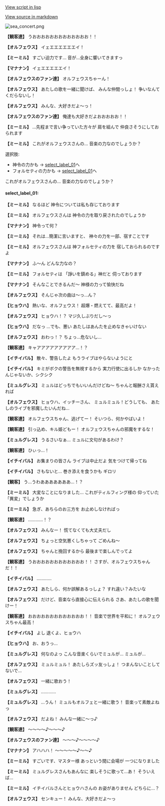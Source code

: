 [View script in lisp](../scripts/202292030.txt)

[View source in markdown](202292030.md)

![sea_concert.png](../images/backgrounds/sea_concert.png)

**【観客達】**
うおおおおおおおおおおおおお！！

**【オルフェウス】**
イェエエエエエエイ！

**【ミーミル】**
すごい迫力です…
音が…全身に響いてきますっ

**【マナナン】**
イェエエエエエイ！

**【オルフェウスのファン達】**
オルフェウスちゃーん！

**【オルフェウス】**
あたしの歌を一緒に聞けば、
みんな仲間っしょ！
争いなんてくだらないし！

**【オルフェウス】**
みんな、大好きだよ～っ！

**【オルフェウスのファン達】**
俺達も大好きだよおおおおお！！

**【ミーミル】**
…先程まで言い争っていた方々が
肩を組んで
仲良さそうにしておられます

**【ミーミル】**
これがオルフェウスさんの…
音楽の力なのでしょうか？

選択肢:
- 神令の力かも → [select_label_01](#select_label_01)へ
- フォルセティの力かも → [select_label_01](#select_label_01)へ

これがオルフェウスさんの…
音楽の力なのでしょうか？

#### select_label_01:

**【ミーミル】**
なるほど
神令については私も存じております

**【ミーミル】**
オルフェウスさんは
神令の力を取り戻されたのでしょうか

**【マナナン】**
神令って何？

**【ミーミル】**
それは…簡潔に言いますと、
神々の力を一部、宿すことです

**【ミーミル】**
オルフェウスさんは
神フォルセティの力を
宿しておられるのですよ

**【マナナン】**
ふ～ん
どんな力なの？

**【ミーミル】**
フォルセティは
「諍いを鎮める」神だと
伺っております

**【マナナン】**
そんなことできるんだ～
神様の力って愉快だね

**【オルフェウス】**
そんじゃ次の曲は～っ…ん？

**【ヒョウハ】**
熱いな、オルフェウス！
超爆・燃えてて、最高だよ！

**【オルフェウス】**
ヒョウハ！？
マジ久しぶりだし～っ

**【ヒョウハ】**
だなっ
…でも、悪い
あたしはあんたを止めなきゃいけない

**【オルフェウス】**
おわっ！？
ちょっ…危ないし…

**【観客達】**
キャアアアアアアアアア…！？

**【イチイバル】**
散々、警告したよ
もうライブはやらないようにと

**【イチイバル】**
キミがボクの警告を無視するから
実力行使に出るしか
なかったんじゃないか、シクシク

**【ミュルグレス】**
ミュルはどっちでもいいんだけどね～
ちゃんと報酬さえ貰えれば

**【オルフェウス】**
ヒョウハ、イッチーさん、
ミュルミュル！どうしても、
あたしのライブを邪魔したいんだね…

**【観客達】**
オルフェウスちゃん、逃げてー！
そいつら、何かやばいよ！

**【観客達】**
引っ込め、キル姫どもー！
オルフェウスちゃんの邪魔をするな！

**【ミュルグレス】**
うるさいなぁ…
ミュルに文句があるわけ？

**【観客達】**
ひぃっ…！

**【イチイバル】**
お集まりの皆さん
ライブは中止だよ
気をつけて帰ってね

**【イチイバル】**
さもないと…
巻き添えを食うかも
ギロリ

**【観客】**
う…うわあああああああ…！？

**【ミーミル】**
大変なことになりました…
これがティルフィング様の
仰っていた「異変」でしょうか

**【ミーミル】**
急ぎ、あちらのお三方を
お止めしなければっ

**【観客達】**
…………！？

**【オルフェウス】**
みんなー！
慌てなくても大丈夫だし

**【オルフェウス】**
ちょっと空気悪くしちゃって
ごめんね～

**【オルフェウス】**
ちゃんと挽回するから
最後まで楽しんでってよ

**【観客達】**
うおおおおおおおおおおおお！！
さすが、オルフェウスちゃんだ！！

**【イチイバル】**
…………

**【オルフェウス】**
あたしら、何か誤解あるっしょ？
すれ違い？みたいな

**【オルフェウス】**
だけど、音楽なら直接心に伝えられる
さあ、あたしの歌を聞けー！

**【観客達】**
おおおおおおおおおおおおお！！
音楽で世界を平和に！
オルフェウスちゃん最高！

**【イチイバル】**
よし
退くよ、ヒョウハ

**【ヒョウハ】**
お、おうっ…

**【ミュルグレス】**
何なのよっ
こんな音楽くらいでミュルが…
ミュルが…

**【オルフェウス】**
ミュルミュル！
あたしらズッ友っしょ！
つまんないことしてないで…

**【オルフェウス】**
一緒に歌おう！

**【ミュルグレス】**
…………

**【ミュルグレス】**
…うん！
ミュルもオルフェと一緒に歌う！
音楽って素敵よねっ

**【オルフェウス】**
だよね！
みんな一緒に～っ♪

**【観客達】**
～～～～♪～～～♪

**【オルフェウスのファン達】**
～～～♪～～～～♪

**【マナナン】**
アハハハ！
～～～～～♪～～♪

**【ミーミル】**
すごいです、マスター様
あっという間に会場が
一つになりました

**【ミーミル】**
ミュルグレスさんもあんなに
楽しそうに歌って…あ！
そういえば…

**【ミーミル】**
イチイバルさんとヒョウハさんの
お姿がありません
どちらに…？

**【オルフェウス】**
センキュー！
みんな、大好きだよ～っ
